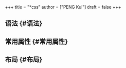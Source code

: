+++
title = "*css"
author = ["PENG Kui"]
draft = false
+++

## 语法 {#语法}


## 常用属性 {#常用属性}


## 布局 {#布局}

